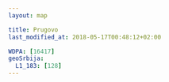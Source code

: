 ```yaml
---
layout: map

title: Prugovo
last_modified_at: 2018-05-17T00:48:12+02:00

WDPA: [16417]
geoSrbija:
  L1_183: [128]
---
```

